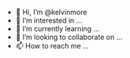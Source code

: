 - 👋 Hi, I’m @kelvinmore
- 👀 I’m interested in ...
- 🌱 I’m currently learning ...
- 💞️ I’m looking to collaborate on ...
- 📫 How to reach me ...

<!---
kelvinmore/kelvinmore is a ✨ special ✨ repository because its `README.md` (this file) appears on your GitHub profile.
You can click the Preview link to take a look at your changes.
--->

